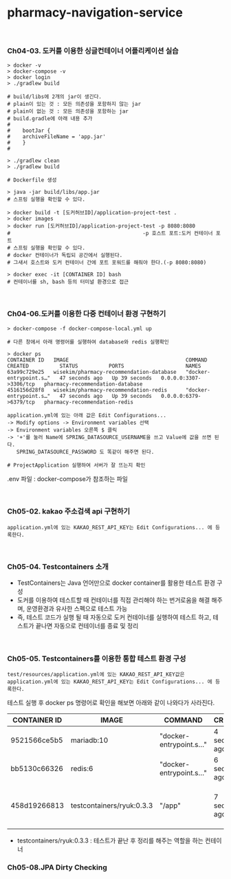 # pharmacy-navigation-service

<br/>

### Ch04-03. 도커를 이용한 싱글컨테이너 어플리케이션 실습

    > docker -v  
    > docker-compose -v  
    > docker login
    > ./gradlew build
    
    # build/libs에 2개의 jar이 생긴다.
    # plain이 있는 것 : 모든 의존성을 포함하지 않는 jar
    # plain이 없는 것 : 모든 의존성을 포함하는 jar
    # build.gradle에 아래 내용 추가
    #
    #    bootJar {
    #    archiveFileName = 'app.jar'
    #    }
    #
    
    > ./gradlew clean
    > ./gradlew build
    
    # Dockerfile 생성
    
    > java -jar build/libs/app.jar
    # 스프링 실행을 확인할 수 있다.
    
    > docker build -t [도커허브ID]/application-project-test .
    > docker images
    > docker run [도커허브ID]/application-project-test -p 8080:8080
    #                                           -p 호스트 포트:도커 컨테이너 포트
    # 스프링 실행을 확인할 수 있다.                 
    # docker 컨테이너가 독립되 공간에서 실행된다.
    # 그새서 호스트와 도커 컨테이너 간에 포트 포워드를 해줘야 한다.(-p 8080:8080)
    
    > docker exec -it [CONTAINER ID] bash
    # 컨테이너를 sh, bash 등의 터미널 환경으로 접근

<br/>

### Ch04-06.도커를 이용한 다중 컨테이너 환경 구현하기
    > docker-compose -f docker-compose-local.yml up  
    
    # 다른 창에서 아래 명령어를 실행하여 database와 redis 실행확인

    > docker ps
    CONTAINER ID   IMAGE                                      COMMAND                   CREATED          STATUS          PORTS                    NAMES
    63a99c729e25   wisekim/pharmacy-recommendation-database   "docker-entrypoint.s…"   47 seconds ago   Up 39 seconds   0.0.0.0:3307->3306/tcp   pharmacy-recommendation-database
    4516156d28f8   wisekim/pharmacy-recommendation-redis      "docker-entrypoint.s…"   47 seconds ago   Up 39 seconds   0.0.0.0:6379->6379/tcp   pharmacy-recommendation-redis

    application.yml에 있는 아래 값은 Edit Configurations... 
    -> Modify options -> Environment variables 선택
    -> Environment variables 오른쪽 $ 클릭
    -> '+'를 눌러 Name에 SPRING_DATASOURCE_USERNAME을 쓰고 Value에 값을 쓰면 된다.
       SPRING_DATASOURCE_PASSWORD 도 똑같이 해주면 된다.

    # ProjectApplication 실행하여 서버가 잘 뜨는지 확인

.env 파일 : docker-compose가 참조하는 파일

<br/>

### Ch05-02. kakao 주소검색 api 구현하기

    application.yml에 있는 KAKAO_REST_API_KEY는 Edit Configurations... 에 등록한다.

<br/>

### Ch05-04. Testcontainers 소개
- TestContainers는 Java 언어만으로 docker container를 활용한 테스트 환경 구성  
- 도커를 이용하여 테스트할 때 컨테이너를 직접 관리해야 하는 번거로움을 해결 해주며, 운영환경과 유사한 스펙으로 테스트 가능
- 즉, 테스트 코드가 실행 될 때 자동으로 도커 컨테이너를 실행하여 테스트 하고, 테스트가 끝나면 자동으로 컨테이너를 종료 및 정리

<br/>

### Ch05-05. Testcontainers를 이용한 통합 테스트 환경 구성

    test/resources/application.yml에 있는 KAKAO_REST_API_KEY값은 application.yml에 있는 KAKAO_REST_API_KEY는 Edit Configurations... 에 등록한다.


테스트 실행 후 docker ps 명령어로 확인을 해보면 아래와 같이 나와다가 사라진다.

|CONTAINER ID|   IMAGE|                       COMMAND|                   CREATED|         STATUS|         PORTS|                    NAMES|  
|---|---|---|---|---|---|---|  
|9521566ce5b5|   mariadb:10|                  "docker-entrypoint.s…"|  4 seconds ago|   Up 4 seconds|   0.0.0.0:2544->3306/tcp|   sweet_archimedes|                                         
|bb5130c66326|   redis:6|                     "docker-entrypoint.s…"|   6 seconds ago|   Up 5 seconds|   0.0.0.0:2542->6379/tcp|   modest_mirzakhani|                                        
|458d19266813|   testcontainers/ryuk:0.3.3|   "/app"|                    7 seconds ago|   Up 6 seconds|   0.0.0.0:2540->8080/tcp|   testcontainers-ryuk-32e2ccd1-db82-417b-8e1e-4b42d930c8bb|  

- testcontainers/ryuk:0.3.3 : 테스트가 끝난 후 정리를 해주는 역할을 하는 컨테이너

### Ch05-08.JPA Dirty Checking
